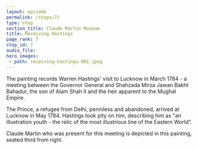 ```yaml
---
layout: episode
permalink: /stops/7/
type: stop
section_title: Claude Martin Museum
title: Receiving Hastings
page_rank: 7
stop_id: 7
audio_file: 
hero_images:
 - path: receiving-hastings-001.jpeg
---
```


The painting records Warren Hastings' visit to Lucknow in March 1784 - a meeting between the Governor General and Shahzada Mirza Jawan Bakht Bahadur, the son of Alam Shah II and the heir apparent to the Mughal Empire.

The Prince, a refugee from Delhi, penniless and abandoned, arrived at Lucknow in May 1784. Hastings took pity on him, describing him as "an illustration youth - the relic of the most illustrious line of the Eastern World".

Claude Martin who was present for this meeting is depicted in this painting, seated third from right.



